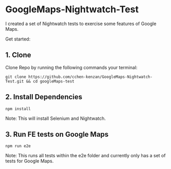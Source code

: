 # GoogleMaps-Nightwatch-Test
I created a set of Nightwatch tests to exercise some features of Google Maps.

Get started:
## 1. Clone
Clone Repo by running the following commands your terminal:
```
git clone https://github.com/cchen-kenzan/GoogleMaps-Nightwatch-Test.git && cd googleMaps-test
```
## 2. Install Dependencies
```
npm install
```
Note: This will install Selenium and Nightwatch.

## 3. Run FE tests on Google Maps
```
npm run e2e
```
Note: This runs all tests within the e2e folder and currently only has a set of tests for Google Maps.
